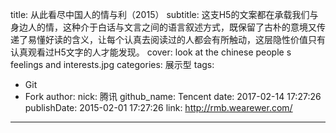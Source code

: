 title: 从此看尽中国人的情与利（2015）
subtitle: 这支H5的文案都在承载我们与身边人的情，这种介于白话与文言之间的语言叙述方式，既保留了古朴的意境又传递了易懂好读的含义，让每个认真去阅读过的人都会有所触动，这层隐性价值只有认真观看过H5文字的人才能发现。
cover: look at the chinese people s feelings and interests.jpg
categories: 展示型
tags:
  - Git
  - Fork
author:
  nick: 腾讯
  github_name: Tencent
date: 2017-02-14 17:27:26
publishDate: 2015-02-01 17:27:26
link: http://rmb.wearewer.com/
---
